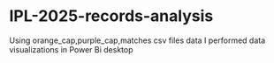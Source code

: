 # IPL-2025-records-analysis
Using orange_cap,purple_cap,matches csv files data I performed data visualizations in Power Bi desktop
